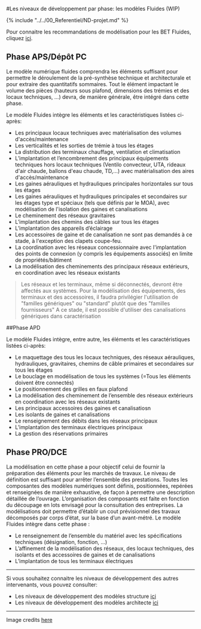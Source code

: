 #Les niveaux de développement par phase: les modèles Fluides (WIP)

{% include "../../00_Referentiel/ND-projet.md" %}

Pour connaitre les recommandations de modélisation pour les BET Fluides, cliquez [ici](/02_Modelisation/04_betFluide/modelisation-rvt.md ). 

## Phase APS/Dépôt PC

Le modèle numérique fluides comprendra les éléments suffisant pour permettre le déroulement de la pré-synthèse technique et architecturale et pour extraire des quantitatifs sommaires.
Tout le élément impactant le volume des pièces (hauteurs sous plafond, dimensions des trémies et des locaux techniques, ...) devra, de manière générale, être intégré dans cette phase. 

Le modèle Fluides intègre les éléments et les caractéristiques listées ci-après:

* Les principaux locaux techniques avec matérialisation des volumes d'accès/maintenance
* Les verticalités et les sorties de trémie à tous les étages
* La distribution des terminaux chauffage, ventilation et climatisation
* L’implantation et l’encombrement des principaux équipements techniques hors locaux techniques (Ventilo convecteur, UTA, rideaux d'air chaude, ballons d'eau chaude, TD,...) avec matérialisation des aires d'accès/maintenance
* Les gaines aérauliques et hydrauliques principales horizontales sur tous les étages
* Les gaines aérauliques et hydrauliques principales et secondaires sur les étages type et spéciaux \(tels que définis par le MOA\), avec modélisation de l'isolation des gaines et canalisations
* Le cheminement des réseaux gravitaires
* L’implantation des chemins des câbles sur tous les étages
* L’implantation des appareils d’éclairage
* Les accessoires de gaine et de canalisation ne sont pas demandés à ce stade, à l'exception des clapets coupe-feu. 
* La coordination avec les réseaux concessionnaire avec l'implantation des points de connexion \(y compris les équipements associés\) en limite de propriétés/bâtiment
* La modélisation des cheminements des principaux réseaux extérieurs, en coordination avec les réseaux existants

> Les réseaux et les terminaux, même si déconnectés, devront être affectés aux systèmes. 
> Pour la modélisation des équipements, des terminaux et des accessoires, il faudra privilégier l'utilisation de "familles génériques" ou "standard" plutôt que des "familles fournisseurs"
> A ce stade, il est possible d'utiliser des canalisations génériques dans caractérisation 


##Phase APD

Le modèle Fluides intègre, entre autre, les éléments et les caractéristiques listées ci-après:
* Le maquettage des tous les locaux techniques, des réseaux aérauliques, hydrauliques, gravitaires, chemins de câble primaires et secondaires sur tous les étages
* Le bouclage en modélisation de tous les systèmes \(=Tous les éléments doivent être connectés\)
* Le positionnement des grilles en faux plafond
* La modélisation des cheminement de l’ensemble des réseaux extérieurs en coordination avec les réseaux existants
* Les principaux accessoires des gaines et canalisatiosn
* Les isolants de gaines et canalisations
* Le renseignement des débits dans les réseaux principaux
* L’implantation des terminaux électriques principaux
* La gestion des réservations primaires

## Phase PRO/DCE

La modélisation en cette phase a pour objectif celui de fournir la préparation des éléments pour les marchés de travaux.
Le niveau de définition est suffisant pour arrêter l’ensemble des prestations. Toutes les composantes des modèles numériques sont définis, positionnées, repérées et renseignées de manière exhaustive, de façon à permettre une description détaillée de l’ouvrage.
L’organisation des composants est faite en fonction du découpage en lots envisagé pour la consultation des entreprises.
La modélisations doit permettre d’établir un cout prévisionnel des travaux décomposés par corps d’état, sur la base d’un avant-métré.
Le modèle Fluides intègre dans cette phase :
* Le renseignement de l’ensemble du matériel avec les spécifications techniques \(désignation, fonction, …\)
* L’affinement de la modélisation des réseaux, des locaux techniques, des isolants et des accessoires de gaines et de canalisations
* L’implantation de tous les terminaux électriques

---

Si vous souhaitez connaitre les niveaux de développement des autres intervenants, vous pouvez consulter:
* Les niveaux de développement des modèles structure [ici](/02_Modelisation/03_betStructure/Niveaux-développement-phase-STR.md)
* Les niveaux de développement des modèles architecte [ici](/02_Modelisation/02_architecte/Niveaux-développement-phase-ARC.md)

---

Image credits [here ](/CREDITS.md)